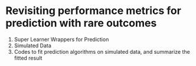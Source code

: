 # Revisiting performance metrics for prediction with rare outcomes
1. Super Learner Wrappers for Prediction
2. Simulated Data 
3. Codes to fit prediction algorithms on simulated data, and summarize the fitted result
